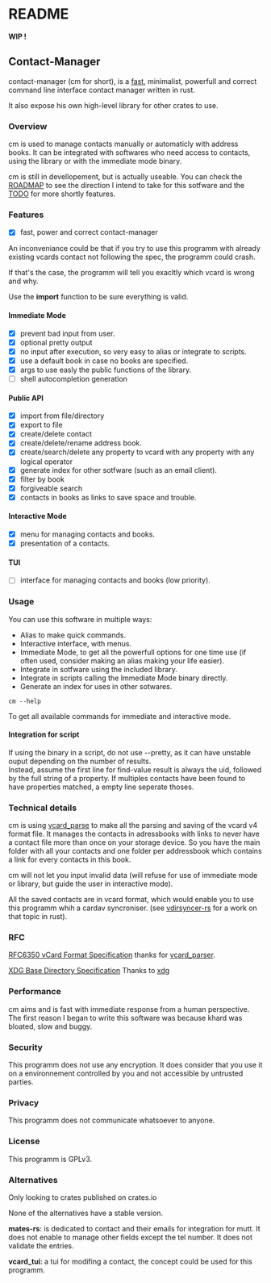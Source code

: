 # README


 **WIP !**

## Contact-Manager

contact-manager (cm for short), is a [fast](../benchs), minimalist, powerfull and correct command line interface contact manager written in rust.

It also expose his own high-level library for other crates to use.

### Overview

cm is used to manage contacts manually or automaticly with address books. It can be integrated with softwares who need access to contacts, using the library or with the immediate mode binary.

cm is still in devellopement, but is actually useable. You can check the [ROADMAP](ROADMAP.md) to see the direction I intend to take for this sotfware and the [TODO](TODO.md) for more shortly features.
 
### Features

- [x] fast, power and correct contact-manager

An inconveniance could be that if you try to use this programm with already existing vcards contact not following the spec, the programm could crash.

If that's the case, the programm will tell you exacltly which vcard is wrong and why.

Use the **import** function to be sure everything is valid.

#### Immediate Mode

- [x] prevent bad input from user.
- [x] optional pretty output
- [x] no input after execution, so very easy to alias or integrate to scripts.
- [x] use a default book in case no books are specified.
- [x] args to use easly the public functions of the library.
- [ ] shell autocompletion generation

#### Public API

- [x] import from file/directory
- [x] export to file
- [x] create/delete contact
- [x] create/delete/rename address book.
- [x] create/search/delete any property to vcard with any property with any logical operator
- [x] generate index for other sotfware (such as an email client).
- [x] filter by book
- [x] forgiveable search
- [x] contacts in books as links to save space and trouble.

#### Interactive Mode

- [x] menu for managing contacts and books.
- [x] presentation of a contacts.

#### TUI

- [ ] interface for managing contacts and books (low priority).

### Usage


You can use this software in multiple ways:

- Alias to make quick commands.
- Interactive interface, with menus.
- Immediate Mode, to get all the powerfull options for one time use (if often used, consider making an alias making your life easier).
- Integrate in sotfware using the included library.
- Integrate in scripts calling the Immediate Mode binary directly.
- Generate an index for uses in other sotwares. 


```cm --help``` 

To get all available commands for immediate and interactive mode.


#### Integration for script

If using the binary in a script, do not use --pretty, as it can have unstable ouput depending on the number of results.\
Instead, assume the first line for find-value result is always the uid, followed by the full string of a property. If multiples contacts have been found to have properties matched, a empty line seperate thoses.

### Technical details

cm is using [vcard_parse](https://crates.io/crates/vcard_parser) to make all the parsing and saving of the vcard v4 format file.
It manages the contacts in adressbooks with links to never have a contact file more than once on your storage device. So you have the main folder with all your contacts and one folder per addressbook which contains a link for every contacts in this book.

cm will not let you input invalid data (will refuse for use of immediate mode or library, but guide the user in interactive mode).

All the saved contacts are in vcard format, which would enable you to use this programm whih a cardav syncroniser. (see [vdirsyncer-rs](https://git.sr.ht/~whynothugo/vdirsyncer-rs) for a work on that topic in rust).



### RFC

[RFC6350 vCard Format Specification](https://datatracker.ietf.org/doc/html/rfc6350) thanks for [vcard_parser](https://github.com/kenianbei/vcard_parser).

[XDG Base Directory Specification](https://specifications.freedesktop.org/basedir-spec/latest/) Thanks to [xdg](https://docs.rs/xdg/latest/xdg/)

### Performance

cm aims and is fast with immediate response from a human perspective. The first reason I began to write this software was because khard was bloated, slow and buggy.

### Security

This programm does not use any encryption. It does consider that you use it on a environnement controlled by you and not accessible by untrusted parties.

### Privacy

This programm does not communicate whatsoever to anyone.

### License

This programm is GPLv3.

### Alternatives

Only looking to crates published on crates.io

None of the alternatives have a stable version.

**mates-rs**: is dedicated to contact and their emails for integration for mutt. It does not enable to manage other fields except the tel number. It does not validate the entries.

**vcard_tui**: a tui for modifing a contact, the concept could be used for this programm.
